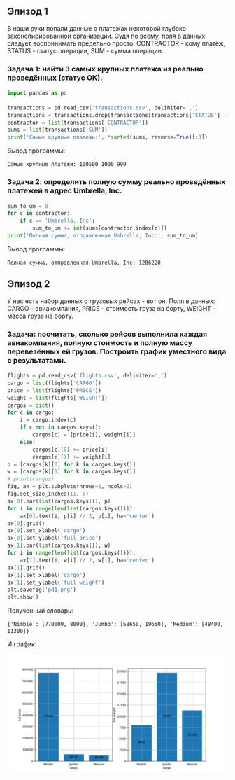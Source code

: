 ## Эпизод 1
В наши руки попали данные о платежах некоторой глубоко законспирированной организации.
Судя по всему, поля в данных следует воспринимать предельно просто: CONTRACTOR - кому платёж, STATUS - статус операции, SUM - сумма операции. 

### Задача 1: найти 3 самых крупных платежа из реально проведённых (статус OK).
```Python
import pandas as pd

transactions = pd.read_csv('transactions.csv', delimiter=',')
transactions = transactions.drop(transactions[transactions['STATUS'] != 'OK'].index)
contractor = list(transactions['CONTRACTOR'])
sums = list(transactions['SUM'])
print('Самые крупные платежи:', *sorted(sums, reverse=True)[:3])
```

Вывод программы:
```
Самые крупные платежи: 100500 1000 999
```

### Задача 2: определить полную сумму реально проведённых платежей в адрес Umbrella, Inc.
```Python
sum_to_um = 0
for c in contractor:
    if c == 'Umbrella, Inc':
        sum_to_um += int(sums[contractor.index(c)])
print('Полная сумма, отправленная Umbrella, Inc:', sum_to_um)
```

Вывод программы:
```
Полная сумма, отправленная Umbrella, Inc: 1286220
```


## Эпизод 2
У нас есть набор данных о грузовых рейсах - вот он. Поля в данных: CARGO - авиакомпания, PRICE - стоимость груза на борту, WEIGHT - масса груза на борту.

### Задача: посчитать, сколько рейсов выполнила каждая авиакомпания, полную стоимость и полную массу перевезённых ей грузов. Построить график уместного вида с результатами.
```Python
flights = pd.read_csv('flights.csv', delimiter=',')
cargo = list(flights['CARGO'])
price = list(flights['PRICE'])
weight = list(flights['WEIGHT'])
cargos = dict()
for c in cargo:
    i = cargo.index(c)
    if c not in cargos.keys():
        cargos[c] = [price[i], weight[i]]
    else:
        cargos[c][0] += price[i]
        cargos[c][1] += weight[i]
p = [cargos[k][0] for k in cargos.keys()]
w = [cargos[k][1] for k in cargos.keys()]
# print(cargos)
fig, ax = plt.subplots(nrows=1, ncols=2)
fig.set_size_inches(11, 6)
ax[0].bar(list(cargos.keys()), p)
for i in range(len(list(cargos.keys()))):
    ax[0].text(i, p[i] // 2, p[i], ha='center')
ax[0].grid()
ax[0].set_xlabel('cargo')
ax[0].set_ylabel('full price')
ax[1].bar(list(cargos.keys()), w)
for i in range(len(list(cargos.keys()))):
    ax[1].text(i, w[i] // 2, w[i], ha='center')
ax[1].grid()
ax[1].set_xlabel('cargo')
ax[1].set_ylabel('full weight')
plt.savefig('pd1.png')
plt.show()
```

Полученный словарь:
```
{'Nimble': [770000, 8000], 'Jumbo': [58650, 19650], 'Medium': [48400, 11300]}
```

И график:

![Красивый график](pd1.png)


